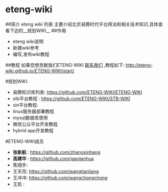 # eteng-wiki
##简介
eteng wiki 列表
主要介绍北京易腾时代平台用法和相关技术知识,具体查看下边的__规划WIKI__
##作用
* eteng wiki说明
* 新建wiki参考
* 编写,发布wiki教程

##教程
如果您想贡献我们ETENG-WIKI [联系我们](docs/contact.md) ,教程如下:
http://eteng-wiki.github.io/ETENG-WIKI/start/


#规划WIKI:
* 易腾知识库列表: https://github.com/ETENG-WIKI/ETENG-WIKI
* stb平台教程 : https://github.com/ETENG-WIKI/STB-WIKI
* sin平台教程: 
* linux服务器部署教程
* mysql数据库使用
* 微信公众平台开发教程
* hybrid app开发教程



#ETENG-WIKI成员
* **张新航** : https://github.com/zhangxinhang
* **高建华** : https://github.com/gaojianhua
* 焦翔宇:
* 王天亮: https://github.com/wangtianliang
* 王冲冲: https://github.com/wangchongchong
* 王凯 : 

